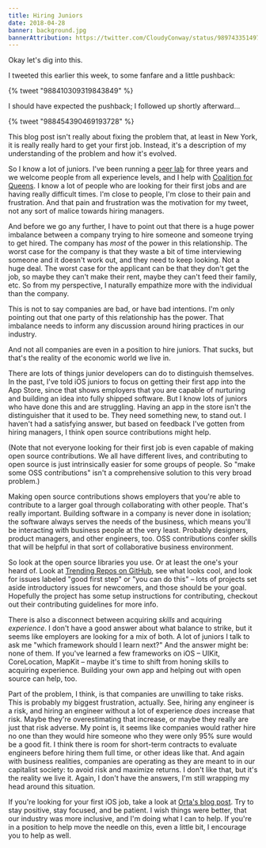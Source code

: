 ```yaml
---
title: Hiring Juniors
date: 2018-04-28
banner: background.jpg
bannerAttribution: https://twitter.com/CloudyConway/status/989743351497801728
---
```


Okay let's dig into this.

I tweeted this earlier this week, to some fanfare and a little pushback:

{% tweet "988410309319843849" %}

I should have expected the pushback; I followed up shortly afterward...

{% tweet "988454390469193728" %}

This blog post isn't really about fixing the problem that, at least in New York, it is really really hard to get your first job. Instead, it's a description of my understanding of the problem and how it's evolved.

So I know a lot of juniors. I've been running a [peer lab][] for three years and we welcome people from all experience levels, and I help with [Coalition for Queens][c4q]. I know a lot of people who are looking for their first jobs and are having really difficult times. I'm close to people, I'm close to their pain and frustration. And that pain and frustration was the motivation for my tweet, not any sort of malice towards hiring managers.

And before we go any further, I have to point out that there is a huge power imbalance between a company trying to hire someone and someone trying to get hired. The company has _most_ of the power in this relationship. The worst case for the company is that they waste a bit of time interviewing someone and it doesn't work out, and they need to keep looking. Not a huge deal. The worst case for the applicant can be that they don't get the job, so maybe they can't make their rent, maybe they can't feed their family, etc. So from my perspective, I naturally empathize more with the individual than the company.

This is not to say companies are bad, or have bad intentions. I'm only pointing out that one party of this relationship has the power. That imbalance needs to inform any discussion around hiring practices in our industry.

And not all companies are even in a position to hire juniors. That sucks, but that's the reality of the economic world we live in.

There are lots of things junior developers can do to distinguish themselves. In the past, I've told iOS juniors to focus on getting their first app into the App Store, since that shows employers that you are capable of nurturing and building an idea into fully shipped software. But I know lots of juniors who have done this and are struggling. Having an app in the store isn't the distinguisher that it used to be. They need something new, to stand out. I haven't had a satisfying answer, but based on feedback I've gotten from hiring managers, I think open source contributions might help.

(Note that not everyone looking for their first job is even capable of making open source contributions. We all have different lives, and contributing to open source is just intrinsically easier for some groups of people. So "make some OSS contributions" isn't a comprehensive solution to this very broad problem.)

Making open source contributions shows employers that you're able to contribute to a larger goal through collaborating with other people. That's really important. Building software in a company is never done in isolation; the software always serves the needs of the business, which means you'll be interacting with business people at the very least. Probably designers, product managers, and other engineers, too. OSS contributions confer skills that will be helpful in that sort of collaborative business environment.

So look at the open source libraries you use. Or at least the one's your heard of. Look at [Trending Repos on GitHub][trending], see what looks cool, and look for issues labeled "good first step" or "you can do this" – lots of projects set aside introductory issues for newcomers, and those should be your goal. Hopefully the project has some setup instructions for contributing, checkout out their contributing guidelines for more info.

There is also a disconnect between acquiring _skills_ and acquiring _experience_. I don't have a good answer about what balance to strike, but it seems like employers are looking for a mix of both. A lot of juniors I talk to ask me "which framework should I learn next?" And the answer might be: none of them. If you've learned a few frameworks on iOS – UIKit, CoreLocation, MapKit – maybe it's time to shift from honing skills to acquiring experience. Building your own app and helping out with open source can help, too.

Part of the problem, I think, is that companies are unwilling to take risks. This is probably my biggest frustration, actually. See, hiring any engineer is a risk, and hiring an engineer without a lot of experience _does_ increase that risk. Maybe they're overestimating that increase, or maybe they really are just that risk adverse. My point is, it seems like companies would rather hire no one than they would hire someone who they were only 95% sure would be a good fit. I think there is room for short-term contracts to evaluate engineers before hiring them full time, or other ideas like that. And again with business realities, companies are operating as they are meant to in our capitalist society: to avoid risk and maximize returns. I don't like that, but it's the reality we live it. Again, I don't have the answers, I'm still wrapping my head around this situation.

If you're looking for your first iOS job, take a look at [Orta's blog post][post]. Try to stay positive, stay focused, and be patient. I wish things were better, that our industry was more inclusive, and I'm doing what I can to help. If you're in a position to help move the needle on this, even a little bit, I encourage you to help as well.

[peer lab]: https://peerlab.community
[c4q]: https://www.c4q.nyc
[post]: http://artsy.github.io/blog/2016/01/30/iOS-Junior-Interviews/
[trending]: https://github.com/trending/swift?since=daily
